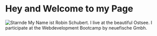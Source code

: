 # Hey and Welcome to my Page
![Starnde]()
My Name ist Robin Schubert.
I live at the beautiful Ostsee.
I participate at the Webdevelopment Bootcamp by neuefische Gmbh.
